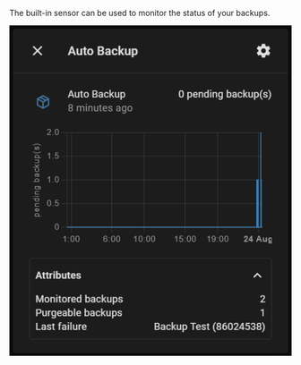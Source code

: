 The built-in sensor can be used to monitor the status of your backups.

![Sensor Example](assets/example-sensor.png)

